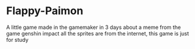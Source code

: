 # Flappy-Paimon
 A little game made in the gamemaker in 3 days about a meme from the game genshin impact
all the sprites are from the internet, this game is just for study
